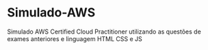 # Simulado-AWS
Simulado AWS  Certified Cloud Practitioner utilizando as questões de exames anteriores e linguagem HTML CSS e JS
